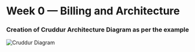 # Week 0 — Billing and Architecture

### Creation of Cruddur Architecture Diagram as per the example

![Cruddur Diagram](assets/cruddur-acrhitectural-design.png)